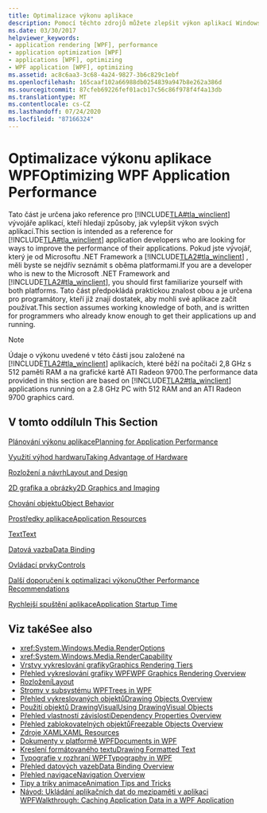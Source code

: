 ```yaml
---
title: Optimalizace výkonu aplikace
description: Pomocí těchto zdrojů můžete zlepšit výkon aplikací Windows Presentation Foundation, jako je plánování výkonu a využití hardwaru.
ms.date: 03/30/2017
helpviewer_keywords:
- application rendering [WPF], performance
- application optimization [WPF]
- applications [WPF], optimizing
- WPF application [WPF], optimizing
ms.assetid: ac8c6aa3-3c68-4a24-9827-3b6c829c1ebf
ms.openlocfilehash: 165caaf102a66988db0254839a947b8e262a386d
ms.sourcegitcommit: 87cfeb69226fef01acb17c56c86f978f4f4a13db
ms.translationtype: MT
ms.contentlocale: cs-CZ
ms.lasthandoff: 07/24/2020
ms.locfileid: "87166324"
---
```

# <a name="optimizing-wpf-application-performance"></a><span data-ttu-id="9edfd-103">Optimalizace výkonu aplikace WPF</span><span class="sxs-lookup"><span data-stu-id="9edfd-103">Optimizing WPF Application Performance</span></span>
<span data-ttu-id="9edfd-104">Tato část je určena jako reference pro [!INCLUDE[TLA#tla_winclient](../../../../includes/tlasharptla-winclient-md.md)] vývojáře aplikací, kteří hledají způsoby, jak vylepšit výkon svých aplikací.</span><span class="sxs-lookup"><span data-stu-id="9edfd-104">This section is intended as a reference for [!INCLUDE[TLA#tla_winclient](../../../../includes/tlasharptla-winclient-md.md)] application developers who are looking for ways to improve the performance of their applications.</span></span> <span data-ttu-id="9edfd-105">Pokud jste vývojář, který je od Microsoftu .NET Framework a [!INCLUDE[TLA2#tla_winclient](../../../../includes/tla2sharptla-winclient-md.md)] , měli byste se nejdřív seznámit s oběma platformami.</span><span class="sxs-lookup"><span data-stu-id="9edfd-105">If you are a developer who is new to the Microsoft .NET Framework and [!INCLUDE[TLA2#tla_winclient](../../../../includes/tla2sharptla-winclient-md.md)], you should first familiarize yourself with both platforms.</span></span> <span data-ttu-id="9edfd-106">Tato část předpokládá praktickou znalost obou a je určena pro programátory, kteří již znají dostatek, aby mohli své aplikace začít používat.</span><span class="sxs-lookup"><span data-stu-id="9edfd-106">This section assumes working knowledge of both, and is written for programmers who already know enough to get their applications up and running.</span></span>  
  
> [!NOTE]
> <span data-ttu-id="9edfd-107">Údaje o výkonu uvedené v této části jsou založené na [!INCLUDE[TLA2#tla_winclient](../../../../includes/tla2sharptla-winclient-md.md)] aplikacích, které běží na počítači 2,8 GHz s 512 paměti RAM a na grafické kartě ATI Radeon 9700.</span><span class="sxs-lookup"><span data-stu-id="9edfd-107">The performance data provided in this section are based on [!INCLUDE[TLA2#tla_winclient](../../../../includes/tla2sharptla-winclient-md.md)] applications running on a 2.8 GHz PC with 512 RAM and an ATI Radeon 9700 graphics card.</span></span>  
  
## <a name="in-this-section"></a><span data-ttu-id="9edfd-108">V tomto oddílu</span><span class="sxs-lookup"><span data-stu-id="9edfd-108">In This Section</span></span>  
 [<span data-ttu-id="9edfd-109">Plánování výkonu aplikace</span><span class="sxs-lookup"><span data-stu-id="9edfd-109">Planning for Application Performance</span></span>](planning-for-application-performance.md)  
  
 [<span data-ttu-id="9edfd-110">Využití výhod hardwaru</span><span class="sxs-lookup"><span data-stu-id="9edfd-110">Taking Advantage of Hardware</span></span>](optimizing-performance-taking-advantage-of-hardware.md)  
  
 [<span data-ttu-id="9edfd-111">Rozložení a návrh</span><span class="sxs-lookup"><span data-stu-id="9edfd-111">Layout and Design</span></span>](optimizing-performance-layout-and-design.md)  
  
 [<span data-ttu-id="9edfd-112">2D grafika a obrázky</span><span class="sxs-lookup"><span data-stu-id="9edfd-112">2D Graphics and Imaging</span></span>](optimizing-performance-2d-graphics-and-imaging.md)  
  
 [<span data-ttu-id="9edfd-113">Chování objektu</span><span class="sxs-lookup"><span data-stu-id="9edfd-113">Object Behavior</span></span>](optimizing-performance-object-behavior.md)  
  
 [<span data-ttu-id="9edfd-114">Prostředky aplikace</span><span class="sxs-lookup"><span data-stu-id="9edfd-114">Application Resources</span></span>](optimizing-performance-application-resources.md)  
  
 [<span data-ttu-id="9edfd-115">Text</span><span class="sxs-lookup"><span data-stu-id="9edfd-115">Text</span></span>](optimizing-performance-text.md)  
  
 [<span data-ttu-id="9edfd-116">Datová vazba</span><span class="sxs-lookup"><span data-stu-id="9edfd-116">Data Binding</span></span>](optimizing-performance-data-binding.md)  
  
 [<span data-ttu-id="9edfd-117">Ovládací prvky</span><span class="sxs-lookup"><span data-stu-id="9edfd-117">Controls</span></span>](optimizing-performance-controls.md)  
  
 [<span data-ttu-id="9edfd-118">Další doporučení k optimalizaci výkonu</span><span class="sxs-lookup"><span data-stu-id="9edfd-118">Other Performance Recommendations</span></span>](optimizing-performance-other-recommendations.md)  
  
 [<span data-ttu-id="9edfd-119">Rychlejší spuštění aplikace</span><span class="sxs-lookup"><span data-stu-id="9edfd-119">Application Startup Time</span></span>](application-startup-time.md)  
  
## <a name="see-also"></a><span data-ttu-id="9edfd-120">Viz také</span><span class="sxs-lookup"><span data-stu-id="9edfd-120">See also</span></span>

- <xref:System.Windows.Media.RenderOptions>
- <xref:System.Windows.Media.RenderCapability>
- [<span data-ttu-id="9edfd-121">Vrstvy vykreslování grafiky</span><span class="sxs-lookup"><span data-stu-id="9edfd-121">Graphics Rendering Tiers</span></span>](graphics-rendering-tiers.md)
- [<span data-ttu-id="9edfd-122">Přehled vykreslování grafiky WPF</span><span class="sxs-lookup"><span data-stu-id="9edfd-122">WPF Graphics Rendering Overview</span></span>](../graphics-multimedia/wpf-graphics-rendering-overview.md)
- [<span data-ttu-id="9edfd-123">Rozložení</span><span class="sxs-lookup"><span data-stu-id="9edfd-123">Layout</span></span>](layout.md)
- [<span data-ttu-id="9edfd-124">Stromy v subsystému WPF</span><span class="sxs-lookup"><span data-stu-id="9edfd-124">Trees in WPF</span></span>](trees-in-wpf.md)
- [<span data-ttu-id="9edfd-125">Přehled vykreslovaných objektů</span><span class="sxs-lookup"><span data-stu-id="9edfd-125">Drawing Objects Overview</span></span>](../graphics-multimedia/drawing-objects-overview.md)
- [<span data-ttu-id="9edfd-126">Použití objektů DrawingVisual</span><span class="sxs-lookup"><span data-stu-id="9edfd-126">Using DrawingVisual Objects</span></span>](../graphics-multimedia/using-drawingvisual-objects.md)
- [<span data-ttu-id="9edfd-127">Přehled vlastností závislosti</span><span class="sxs-lookup"><span data-stu-id="9edfd-127">Dependency Properties Overview</span></span>](dependency-properties-overview.md)
- [<span data-ttu-id="9edfd-128">Přehled zablokovatelných objektů</span><span class="sxs-lookup"><span data-stu-id="9edfd-128">Freezable Objects Overview</span></span>](freezable-objects-overview.md)
- [<span data-ttu-id="9edfd-129">Zdroje XAML</span><span class="sxs-lookup"><span data-stu-id="9edfd-129">XAML Resources</span></span>](../../../desktop-wpf/fundamentals/xaml-resources-define.md)
- [<span data-ttu-id="9edfd-130">Dokumenty v platformě WPF</span><span class="sxs-lookup"><span data-stu-id="9edfd-130">Documents in WPF</span></span>](documents-in-wpf.md)
- [<span data-ttu-id="9edfd-131">Kreslení formátovaného textu</span><span class="sxs-lookup"><span data-stu-id="9edfd-131">Drawing Formatted Text</span></span>](drawing-formatted-text.md)
- [<span data-ttu-id="9edfd-132">Typografie v rozhraní WPF</span><span class="sxs-lookup"><span data-stu-id="9edfd-132">Typography in WPF</span></span>](typography-in-wpf.md)
- [<span data-ttu-id="9edfd-133">Přehled datových vazeb</span><span class="sxs-lookup"><span data-stu-id="9edfd-133">Data Binding Overview</span></span>](../../../desktop-wpf/data/data-binding-overview.md)
- [<span data-ttu-id="9edfd-134">Přehled navigace</span><span class="sxs-lookup"><span data-stu-id="9edfd-134">Navigation Overview</span></span>](../app-development/navigation-overview.md)
- [<span data-ttu-id="9edfd-135">Tipy a triky animace</span><span class="sxs-lookup"><span data-stu-id="9edfd-135">Animation Tips and Tricks</span></span>](../graphics-multimedia/animation-tips-and-tricks.md)
- [<span data-ttu-id="9edfd-136">Návod: Ukládání aplikačních dat do mezipaměti v aplikaci WPF</span><span class="sxs-lookup"><span data-stu-id="9edfd-136">Walkthrough: Caching Application Data in a WPF Application</span></span>](walkthrough-caching-application-data-in-a-wpf-application.md)
